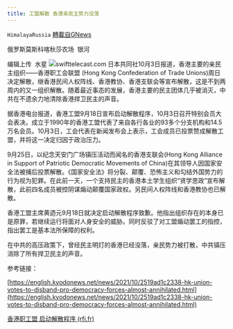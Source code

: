 ```yaml
---
title: 工盟解散 香港亲民主势力没落
---
```

`HimalayaRussia` [轉載自GNews](https://gnews.org/zh-hans/1571631/)

俄罗斯莫斯科喀秋莎农场  银河

编辑上传  水星
![](https://assets.gnews.org/wp-content/uploads/2021/10/G-1.jpg)swifttelecast.com
日本共同社10月3日报道，香港主要的亲民主组织——香港职工会联盟 (Hong Kong Confederation of Trade Unions)周日决定解散，继香港民间人权阵线、香港教协、香港支联会等宣布解散，这是不到两周内的又一组织解散。随着最近事态的发展，香港主要的民主团体几乎被消灭，中共在不遗余力地清除香港捍卫民主的声音。

据香港电台报道，香港工盟9月18日宣布启动解散程序，10月3日召开特别会员大会表决。成立于1990年的香港工盟代表了来自各行各业的93多个分支机构和14.5万名会员。10月3日，工会代表在新闻发布会上表示，工会成员已投票赞成解散工盟，并将这一决定归因于政治压力。

9月25日，以纪念天安门广场镇压活动而闻名的香港支联会(Hong Kong Alliance in Support of Patriotic Democratic Movements of China)在其领导人因国家安全法被捕后投票解散。《国家安全法》将分裂、颠覆、恐怖主义和勾结外国势力的行为视为犯罪。在此前一天，一个支持民主的香港本土学生组织“贤学思政”宣布解散，此前四名成员被控阴谋煽动颠覆国家政权。另民间人权阵线和香港教协也已解散。

香港工盟主席黄迺元9月18日就决定启动解散程序致歉。他指出组织存在的本身已是原罪，若继续运行将面对人身安全的威胁。同时反驳了对工盟煽动罢工的指控，指出罢工是基本法所保障的权利。

在中共的高压政策下，曾经民主明灯的香港已经没落，亲民势力被打散，中共镇压消除了所有捍卫民主的声音。

参考链接：

[https://english.kyodonews.net/news/2021/10/2519ad1c2338-hk-union-votes-to-disband-pro-democracy-forces-almost-annihilated.html](https://english.kyodonews.net/news/2021/10/2519ad1c2338-hk-union-votes-to-disband-pro-democracy-forces-almost-annihilated.html)

[香港职工盟 启动解散程序 (rfi.fr)](https://www.rfi.fr/cn/%E4%B8%AD%E5%9B%BD/20210919-%E9%A6%99%E6%B8%AF%E8%81%8C%E5%B7%A5%E7%9B%9F-%E5%90%AF%E5%8A%A8%E8%A7%A3%E6%95%A3%E7%A8%8B%E5%BA%8F)
